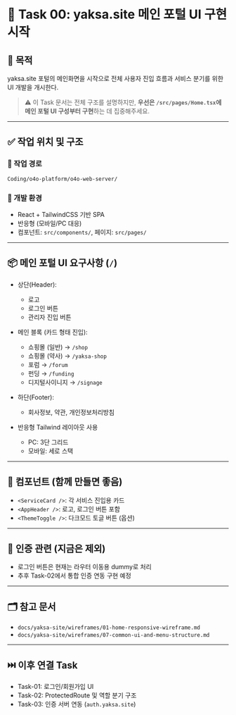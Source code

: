 
# 🧾 Task 00: yaksa.site 메인 포털 UI 구현 시작

## 🎯 목적
yaksa.site 포털의 메인화면을 시작으로 전체 사용자 진입 흐름과 서비스 분기를 위한 UI 개발을 개시한다.

> ⚠️ 이 Task 문서는 전체 구조를 설명하지만, **우선은 `/src/pages/Home.tsx`에 메인 포털 UI 구성부터 구현**하는 데 집중해주세요.

---

## ✅ 작업 위치 및 구조

### 📁 작업 경로
`Coding/o4o-platform/o4o-web-server/`

### 🧱 개발 환경
- React + TailwindCSS 기반 SPA
- 반응형 (모바일/PC 대응)
- 컴포넌트: `src/components/`, 페이지: `src/pages/`

---

## 📦 메인 포털 UI 요구사항 (`/`)

- 상단(Header):
  - 로고
  - 로그인 버튼
  - 관리자 진입 버튼

- 메인 블록 (카드 형태 진입):
  - 쇼핑몰 (일반) → `/shop`
  - 쇼핑몰 (약사) → `/yaksa-shop`
  - 포럼 → `/forum`
  - 펀딩 → `/funding`
  - 디지털사이니지 → `/signage`

- 하단(Footer):
  - 회사정보, 약관, 개인정보처리방침

- 반응형 Tailwind 레이아웃 사용
  - PC: 3단 그리드
  - 모바일: 세로 스택

---

## 🧩 컴포넌트 (함께 만들면 좋음)

- `<ServiceCard />`: 각 서비스 진입용 카드
- `<AppHeader />`: 로고, 로그인 버튼 포함
- `<ThemeToggle />`: 다크모드 토글 버튼 (옵션)

---

## 🔐 인증 관련 (지금은 제외)

- 로그인 버튼은 현재는 라우터 이동용 dummy로 처리
- 추후 Task-02에서 통합 인증 연동 구현 예정

---

## 🗂️ 참고 문서

- `docs/yaksa-site/wireframes/01-home-responsive-wireframe.md`
- `docs/yaksa-site/wireframes/07-common-ui-and-menu-structure.md`

---

## ⏭️ 이후 연결 Task

- Task-01: 로그인/회원가입 UI
- Task-02: ProtectedRoute 및 역할 분기 구조
- Task-03: 인증 서버 연동 (`auth.yaksa.site`)

